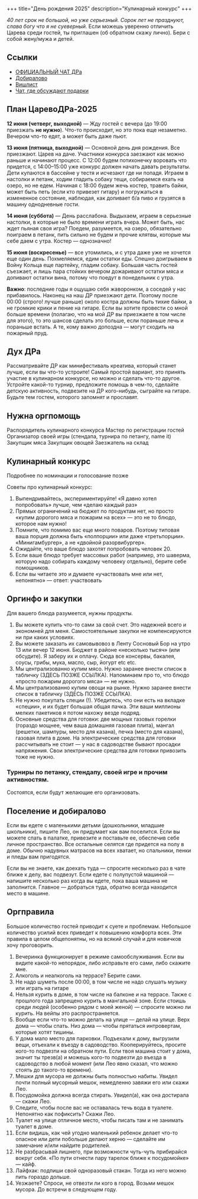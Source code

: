 +++
title="День рождения 2025"
description="Кулинарный конкурс"
+++

_40 лет срок не большой, но уже серьезный. Сорок лет не празднуют, слава богу что я не суеверный._ Если можешь уверенно отличить Царева среди гостей, ты приглашен (об обратном скажу лично). Бери с собой жену/мужа и детей.

Ссылки
---

- [ОФИЦИАЛЬНЫЙ ЧАТ ДРа](https://t.me/+Fbh2kLZKyahhY2Ri)
- [Добиралово](https://leotsarev.ru/personal/korvet/)
- [Вишлист](https://leotsarev.ru/personal/wishlist/leo/)
- [Чат, где обсуждают подарки](https://t.me/+_pYs8yJU3Dc5M2M6)

План ЦаревоДРа-2025
---

**12 июня (четверг, выходной)** — Жду гостей с вечера (до 19:00 приезжать **не нужно**). Что-то происходит, но это пока еще незаметно. Вечером что-то едят, а может быть даже пьют.

**13 июня (пятница, выходной)** — Основной день дня рождения. Все приезжают. Царев на даче. Участники конкурса заезжают как можно раньше и начинают процесс. С 12:00 будем потихонечку воровать что придется, с 14:00–15:00 уже конкурс должен начать давать результаты. Дети купаются в бассейне у тестя и исчезают где ни попадя. Играем в настолки и петанк, ходим гладить собаку тещи, собираемся ехать на озеро, но не едем. Начиная с 18:00 будем жечь костер, травить байки, может быть петь (если кто привезет гитару) и погружаться в измененное состояние, наблюдая, как допивает б/а пиво и грузятся в машину однодневные гости.

**14 июня (суббота)** — День расслабона. Выдыхаем, играем в серьезные настолки, в которые не было времени играть вчера. Может быть, нас ждет пьяная своя игра? Поедем, разумеется, на озеро, обязательно поиграем в петанк, пить сильно не будем и прочие клятвы, которые мы себе даем с утра. Костер — однозначно!

**15 июня (воскресенье)** — все утомились, и с утра даже уже не хочется еще один день. Похмеляемся, едим остатки еды. Спешно доигрываем в Войну Кольца еще партейку, гладим собаку. Большая часть гостей съезжает, и лишь пара стойких вечером дожаривают остатки мяса и допивают остатки вина, потому что поедут в понедельник с утра.

**Важно**: последние годы я ощущаю себя жаворонком, а соседей у нас прибавилось. Наконец на наш ДР приезжают дети. Поэтому после 00:00 (строго! лучше раньше) около костра должны быть тихие байки, а не громкие крики и пение на гитаре. Если вы хотите провести со мной больше времени (полагаю, что на мой ДР вы приезжаете в том числе для этого), то это шансов сделать это больше, если пораньше лечь и пораньше встать. А те, кому важно допоздна — могут сходить на пожарный пруд.


Дух ДРа
---

Рассматривайте ДР как минифестиваль креатива, который станет лучше, если вы что-то устроите! Самый простой вариант, это принять участие в кулинарном конкурсе, но можно и сделать что-то другое. Устройте какой-то турнир, предложите помощь в чем-то, сделайте детскую активность, подвезите на ДР кого-нибудь, сыграйте на гитаре. Будьте тем гостем, которого запомнят и прославят.

<!-- В этом году помимо номинаций кулинарного конкурса будет номинация «лучшая некулинарная активность». Голосуйте за лучший замес! -->

Нужна оргпомощь
---
Распорядитель кулинарного конкурса
Мастер по регистрации гостей
Организатор своей игры (стендапа, турнира по петангу, name it)
Закупщик мяса
Закупщик овощей
Заезжатель на склад

Кулинарный конкурс
---

Подробнее по номинации и голосование позже

<!-- 
Проходит в этом году по номинациям:

1. Еда в среду (для тех, кто приедет в среду)
1. Ужин в пятницу / ланч в субботу (с вечера пятницы до 12-00). 
2. Салат / закуски в субботу.
3. Главное блюдо субботы (если их будет много поделим на «гриль» и «негриль»)
4. Детская номинация (повар младше 14 лет)
5. лучшая некулинарная активность



У пассивных гостей будет 1 голос в каждой номинации. Активный гость (тот, кто участвует сам в конкурсе, или активно помогал в организации) — имеет 2 голоса.
-->

Советы про кулинарный конкурс:
1. Выпендривайтесь, экспериментируйте! «Я давно хотел попробовать» лучше, чем «делаю каждый раз»
2. Прямых ограничений на бюджет по продуктам нет, но просто «купим дорогого мяса и пожарим на всех» — это не то блюдо, которое нам нужно!
3. Помните, что помимо вас еще много поваров. Поэтому типовая ваша порция должна быть «полпорции» или даже «третьпорции». «Минигамбургер», а не «двойной разорвибургер». 
4. Ожидайте, что ваше блюдо захотят попробовать человек 20.
5. Если ваше блюдо требует массовых работ (например, это шаверма, которую надо собирать каждому человеку отдельно), берите себе помощников.
6. Если вы читаете это и думаете «участвовать мне или нет, непонятно» — ответ: участвовать

Оргинфо и закупки
---

Для вашего блюда разумеется, нужны продукты. 
1. Вы можете купить что-то сами за свой счет. Это надежней всего и экономней для меня. Самостоятельные закупки не компенсируются ни при каких условиях.
1. Вы можете заказать их самовывовоз в Ленту Сосновый Бор на утро 13 или вечер 12 июня. Бюджет в районе «несколько тысяч» (или обсудите). Я заберу их и оплачу. Сюда все консервы, бакалея, соусы, грибы, мука, масло, сыр, йогурт etc etc. 
2. Мы централизованно купим мясо. Нужно заранее внести список в табличку (ЗДЕСЬ ПОЗЖЕ ССЫЛКА). Напоминаем про то, что блюдо «просто пожарим дорогого мяса» — не нужно.
3. Мы централизованно купим овощи на рынке. Нужно заранее внести список в табличку (ЗДЕСЬ ПОЗЖЕ ССЫЛКА). 
5. Не нужно покупать специи (!). Убедитесь, что они есть на вкладке «специи», и их будет большая общая пачка. Эти ваши миллионы мелких пакетиков я потом нахожу везде подряд.
6. Основные средства для готовки: две мощных газовых горелки (гораздо мощнее, чем ваша домашняя газовая плита), мангал (решетки, шампуры, место для казана), печка (место для казана), газовая плита в доме. На электрические средства для готовки рассчитывать не стоит — у нас в садоводстве бывают просадки напряжения. Свои электрические средства для готовки привозить тоже не нужно.

### Турниры по петанку, стендапу, своей игре и прочим активностям.

Состоятся, если будут желающие его организовать. 

Поселение и добиралово
---
Если вы едете с маленькими детьми (дошкольники, младшие школьники), пишите Лео, он придумает как вам поселится. Если вы можете спать в палатке, привезите и поставьте ее, обеспечив себе личное пространство. Все остальные селятся где придется на полу в доме. Обычно надувных матрасов на всех хватает, но спальники, пенки и пледы вам пригодятся.

Если вы не знаете, как доехать туда — спросите несколько раз в чате ближе к делу, вас подвезут. Если едете с полупустой машиной — напишите несколько раз когда вы едете, пока ваша машина не заполнится. Главное — добраться туда, обратно всегда находится место в машине.

Оргправила
---

Большое количество гостей приводит к суете и проблемам. Небольшое количество усилий всех приведет к повышению комфорта всех. Эти правила в целом общепонятны, но на всякий случай и для новичков хочу проговорить.
1. Вечеринка функционирует в режиме самообслуживания. Если вы видите какой-то непорядок, либо исправьте его сами, либо скажите мне.
1. Алкоголь и неалкоголь на террасе? Берите сами.
1. Не надо шуметь после 00:00, в том числе не надо слушать музыку или играть на гитаре
1. Нельзя курить в доме, в том числе на балконе и на террасе. Также с прошлого года запрещено курить в мангальной зоне. Если стоишь среди людей (особенно рядом с моей женой) — спросите можно ли курить. На вейпы это распространяется. 
1. Вообще если что-то можно делать на улице — делай на улице. Верх дома — чтобы спать. Низ дома — чтобы прятаться интровертам, которые хотят тишины.
1. У дома мало место для парковки. Подъехали к дому, выгрузили вещи, отъехали к въезду в садоводство. Кооперируйтесь, просите кого-то подвезти на обратном пути. Если твоя машина стоит у дома, значит ты трезв(а) и можешь кого-то подвезти до въезда в садоводство в любой момент (или Лео явно сказал, что можно стоять до такого-то времени).
1. Мешки для мусора не должны быть полностью набиты. Увидел почти полный мусорный мешок, немедленно завяжи его или скажи Лео.
1. Посудомойка должна всегда стирать. Увидел(а), как она достирала — скажи Лео.
1. Следите, чтобы после вас не оставалась течь вода в туалете. Непонятно как пофиксить? Скажи Лео.
1. Туалет на улице отличное место, чтобы писать там и не занимать туалет в доме.
1. Если видишь, как чей угодно маленький ребенок делает что-то опасное или дети побольше делают херню — сделайте им замечание и/или найдите родителей.
1. Не разбрасывай лишнего, при возможности чуть-чуть прибирайся вокруг себя. «По пути отнести пару тарелок ближе к посудомойке» — кайф.
1. Лайфхак: подпиши свой одноразовый стакан. Тогда из него можно пить гораздо дольше.
1. Уезжаете? Спроси, не отвезти ли кого в город. Возьми мешок мусора. До встречи в следующем году.